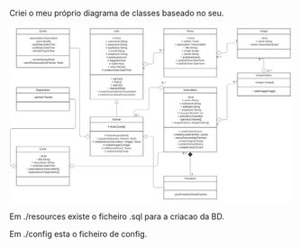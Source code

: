Criei o meu próprio diagrama de classes baseado no seu.

![Class Diagram](./docs/classDiagram.svg)

Em ./resources existe o ficheiro .sql para a criacao da BD.

Em ./config esta o ficheiro de config.



